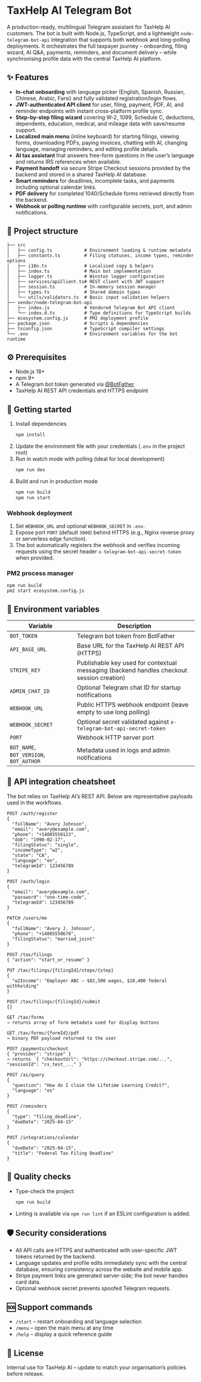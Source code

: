 # TaxHelp AI Telegram Bot

A production-ready, multilingual Telegram assistant for TaxHelp AI customers. The bot is built with Node.js, TypeScript, and a lightweight `node-telegram-bot-api` integration that supports both webhook and long-polling deployments. It orchestrates the full taxpayer journey – onboarding, filing wizard, AI Q&A, payments, reminders, and document delivery – while synchronising profile data with the central TaxHelp AI platform.

## ✨ Features
- **In-chat onboarding** with language picker (English, Spanish, Russian, Chinese, Arabic, Farsi) and fully validated registration/login flows.
- **JWT-authenticated API client** for user, filing, payment, PDF, AI, and reminder endpoints with instant cross-platform profile sync.
- **Step-by-step filing wizard** covering W‑2, 1099, Schedule C, deductions, dependents, education, medical, and mileage data with save/resume support.
- **Localized main menu** (inline keyboard) for starting filings, viewing forms, downloading PDFs, paying invoices, chatting with AI, changing language, managing reminders, and editing profile details.
- **AI tax assistant** that answers free-form questions in the user’s language and returns IRS references when available.
- **Payment handoff** via secure Stripe Checkout sessions provided by the backend and stored in a shared TaxHelp AI database.
- **Smart reminders** for deadlines, incomplete tasks, and payments including optional calendar links.
- **PDF delivery** for completed 1040/Schedule forms retrieved directly from the backend.
- **Webhook or polling runtime** with configurable secrets, port, and admin notifications.

## 📁 Project structure
```
├── src
│   ├── config.ts            # Environment loading & runtime metadata
│   ├── constants.ts         # Filing statuses, income types, reminder options
│   ├── i18n.ts              # Localised copy & helpers
│   ├── index.ts             # Main bot implementation
│   ├── logger.ts            # Winston logger configuration
│   ├── services/apiClient.ts# REST client with JWT support
│   ├── session.ts           # In-memory session manager
│   ├── types.ts             # Shared domain types
│   └── utils/validators.ts  # Basic input validation helpers
├── vendor/node-telegram-bot-api
│   ├── index.js             # Vendored Telegram Bot API client
│   └── index.d.ts           # Type definitions for TypeScript builds
├── ecosystem.config.js      # PM2 deployment profile
├── package.json             # Scripts & dependencies
├── tsconfig.json            # TypeScript compiler settings
└── .env                     # Environment variables for the bot runtime
```

## ⚙️ Prerequisites
- Node.js 18+
- npm 9+
- A Telegram bot token generated via [@BotFather](https://t.me/BotFather)
- TaxHelp AI REST API credentials and HTTPS endpoint

## 🚀 Getting started
1. Install dependencies
   ```bash
   npm install
   ```
2. Update the environment file with your credentials (`.env` in the project root)
3. Run in watch mode with polling (ideal for local development)
   ```bash
   npm run dev
   ```
4. Build and run in production mode
   ```bash
   npm run build
   npm run start
   ```

### Webhook deployment
1. Set `WEBHOOK_URL` and optional `WEBHOOK_SECRET` in `.env`.
2. Expose port `PORT` (default `3000`) behind HTTPS (e.g., Nginx reverse proxy or serverless edge function).
3. The bot automatically registers the webhook and verifies incoming requests using the secret header `x-telegram-bot-api-secret-token` when provided.

### PM2 process manager
```
npm run build
pm2 start ecosystem.config.js
```

## 🔐 Environment variables
| Variable | Description |
| --- | --- |
| `BOT_TOKEN` | Telegram bot token from BotFather |
| `API_BASE_URL` | Base URL for the TaxHelp AI REST API (HTTPS) |
| `STRIPE_KEY` | Publishable key used for contextual messaging (backend handles checkout session creation) |
| `ADMIN_CHAT_ID` | Optional Telegram chat ID for startup notifications |
| `WEBHOOK_URL` | Public HTTPS webhook endpoint (leave empty to use long polling) |
| `WEBHOOK_SECRET` | Optional secret validated against `x-telegram-bot-api-secret-token` |
| `PORT` | Webhook HTTP server port |
| `BOT_NAME`, `BOT_VERSION`, `BOT_AUTHOR` | Metadata used in logs and admin notifications |

## 🔗 API integration cheatsheet
The bot relies on TaxHelp AI’s REST API. Below are representative payloads used in the workflows.

```http
POST /auth/register
{
  "fullName": "Avery Johnson",
  "email": "avery@example.com",
  "phone": "+14085550123",
  "dob": "1990-02-17",
  "filingStatus": "single",
  "incomeType": "w2",
  "state": "CA",
  "language": "en",
  "telegramId": 123456789
}

POST /auth/login
{
  "email": "avery@example.com",
  "password": "one-time-code",
  "telegramId": 123456789
}

PATCH /users/me
{
  "fullName": "Avery J. Johnson",
  "phone": "+14085550678",
  "filingStatus": "married_joint"
}

POST /tax/filings
{ "action": "start_or_resume" }

PUT /tax/filings/{filingId}/steps/{step}
{
  "w2Income": "Employer ABC – $82,500 wages, $10,400 federal withholding"
}

POST /tax/filings/{filingId}/submit
{}

GET /tax/forms
→ returns array of form metadata used for display buttons

GET /tax/forms/{formId}/pdf
→ binary PDF payload returned to the user

POST /payments/checkout
{ "provider": "stripe" }
→ returns `{ "checkoutUrl": "https://checkout.stripe.com/...", "sessionId": "cs_test_..." }`

POST /ai/query
{
  "question": "How do I claim the Lifetime Learning Credit?",
  "language": "es"
}

POST /reminders
{
  "type": "filing_deadline",
  "dueDate": "2025-04-15"
}

POST /integrations/calendar
{
  "dueDate": "2025-04-15",
  "title": "Federal Tax Filing Deadline"
}
```

## 🧪 Quality checks
- Type-check the project:
  ```bash
  npm run build
  ```
- Linting is available via `npm run lint` if an ESLint configuration is added.

## 🛡️ Security considerations
- All API calls are HTTPS and authenticated with user-specific JWT tokens returned by the backend.
- Language updates and profile edits immediately sync with the central database, ensuring consistency across the website and mobile app.
- Stripe payment links are generated server-side; the bot never handles card data.
- Optional webhook secret prevents spoofed Telegram requests.

## 🆘 Support commands
- `/start` – restart onboarding and language selection
- `/menu` – open the main menu at any time
- `/help` – display a quick reference guide

## 📄 License
Internal use for TaxHelp AI – update to match your organisation’s policies before release.
